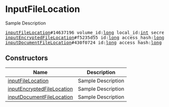 # InputFileLocation

Sample Description

<pre>
<a href="../constructor/inputFileLocation">inputFileLocation</a>#14637196 volume_id:<a href="../type/long.md">long</a> local_id:<a href="../type/int.md">int</a> secret:<a href="../type/long.md">long</a> = <a href="../type/InputFileLocation.md">InputFileLocation</a>;
<a href="../constructor/inputEncryptedFileLocation">inputEncryptedFileLocation</a>#f5235d55 id:<a href="../type/long.md">long</a> access_hash:<a href="../type/long.md">long</a> = <a href="../type/InputFileLocation.md">InputFileLocation</a>;
<a href="../constructor/inputDocumentFileLocation">inputDocumentFileLocation</a>#430f0724 id:<a href="../type/long.md">long</a> access_hash:<a href="../type/long.md">long</a> version:<a href="../type/int.md">int</a> = <a href="../type/InputFileLocation.md">InputFileLocation</a>;
</pre>

## Constructors

| Name | Description |
|------|-------------|
| [inputFileLocation](../constructor/inputFileLocation.md) | Sample Description |
| [inputEncryptedFileLocation](../constructor/inputEncryptedFileLocation.md) | Sample Description |
| [inputDocumentFileLocation](../constructor/inputDocumentFileLocation.md) | Sample Description |

